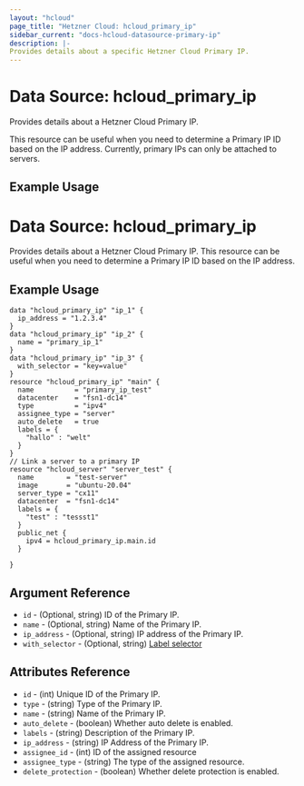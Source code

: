 ```yaml
---
layout: "hcloud"
page_title: "Hetzner Cloud: hcloud_primary_ip"
sidebar_current: "docs-hcloud-datasource-primary-ip"
description: |-
Provides details about a specific Hetzner Cloud Primary IP.
---
```


# Data Source: hcloud_primary_ip

Provides details about a Hetzner Cloud Primary IP.

This resource can be useful when you need to determine a Primary IP ID based on the IP address.
Currently, primary IPs can only be attached to servers.

## Example Usage

# Data Source: hcloud_primary_ip
Provides details about a Hetzner Cloud Primary IP.
This resource can be useful when you need to determine a Primary IP ID based on the IP address.

## Example Usage
```hcl
data "hcloud_primary_ip" "ip_1" {
  ip_address = "1.2.3.4"
}
data "hcloud_primary_ip" "ip_2" {
  name = "primary_ip_1"
}
data "hcloud_primary_ip" "ip_3" {
  with_selector = "key=value"
}
resource "hcloud_primary_ip" "main" {
  name          = "primary_ip_test"
  datacenter    = "fsn1-dc14"
  type          = "ipv4"
  assignee_type = "server"
  auto_delete   = true
  labels = {
    "hallo" : "welt"
  }
}
// Link a server to a primary IP
resource "hcloud_server" "server_test" {
  name        = "test-server"
  image       = "ubuntu-20.04"
  server_type = "cx11"
  datacenter  = "fsn1-dc14"
  labels = {
    "test" : "tessst1"
  }
  public_net {
    ipv4 = hcloud_primary_ip.main.id
  }

}
```
## Argument Reference
- `id` - (Optional, string) ID of the Primary IP.
- `name` - (Optional, string) Name of the Primary IP.
- `ip_address` - (Optional, string) IP address of the Primary IP.
- `with_selector` - (Optional, string) [Label selector](https://docs.hetzner.cloud/#overview-label-selector)

## Attributes Reference
- `id` - (int) Unique ID of the Primary IP.
- `type` - (string) Type of the Primary IP.
- `name` - (string) Name of the Primary IP.
- `auto_delete` - (boolean) Whether auto delete is enabled. 
- `labels` - (string) Description of the Primary IP.
- `ip_address` - (string) IP Address of the Primary IP.
- `assignee_id` - (int) ID of the assigned resource
- `assignee_type` - (string) The type of the assigned resource.
- `delete_protection` - (boolean) Whether delete protection is enabled.
